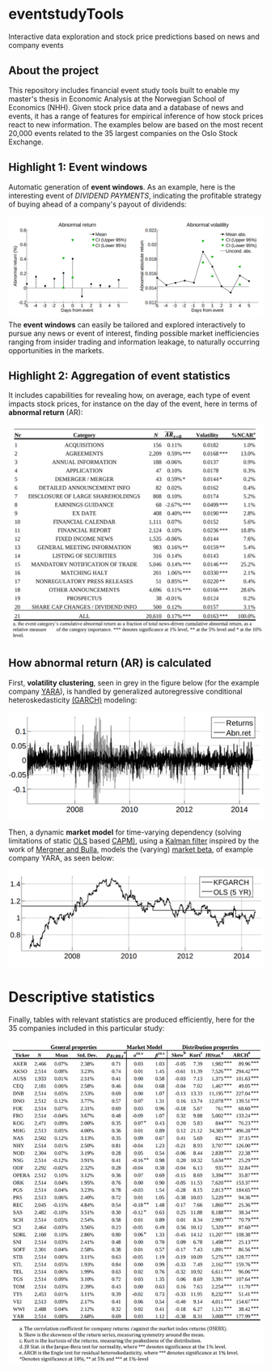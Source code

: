 # eventstudyTools
Interactive data exploration and stock price predictions based on news and company events

## About the project
This repository includes financial event study tools built to enable my master's thesis in Economic Analysis at the Norwegian School of Economics (NHH). Given stock price data and a database of news and events, it has a range of features for empirical inference of how stock prices react to new information. The examples below are based on the most recent 20,000 events related to the 35 largest companies on the Oslo Stock Exchange. 

<!---[First equation](https://latex.codecogs.com/gif.latex?\dpi{400}\alpha&space;+&space;\frac{2\beta}{\gamma})--->

<!---[Second equation](http://latex.codecogs.com/gif.latex?%5Cfrac%7Ba%7D%7Bb%7D)--->

<!---[Third equation](https://latex.codecogs.com/svg.latex?\sum_{i=1}^{n}sqrt(3sin(i)))--->

<!---[Third equation](https://latex.codecogs.com/gif.latex?\dpi{200}\sum_{i=1}^{n}\sqrt(3sin(i)))--->

<!---[alt1](https://wikimedia.org/api/rest_v1/media/math/render/svg/583cca32cbdd337bcc4b07c5748fb2ba2c1184c8)--->

## Highlight 1: Event windows
Automatic generation of **event windows**. As an example, here is the interesting event of *DIVIDEND PAYMENTS*, indicating the profitable strategy of buying ahead of a company's payout of dividends:

![](Screenshots/eventwindow.png)
The **event windows** can easily be tailored and explored interactively to pursue any news or event of interest, finding possible market inefficiencies ranging from insider trading and information leakage, to naturally occurring opportunities in the markets.

<!---[](Screenshots/eventperiod.png)--->

## Highlight 2: Aggregation of event statistics
It includes capabilities for revealing how, on average, each type of event impacts stock prices, for instance on the day of the event, here in terms of **abnormal return** (AR):

![](Screenshots/eventstudy.png)

## How abnormal return (AR) is calculated

First, **volatility clustering**, seen in grey in the figure below (for the example company [YARA](https://www.yara.com/)), is handled by generalized autoregressive conditional heteroskedasticity [(GARCH)](https://en.wikipedia.org/wiki/Autoregressive_conditional_heteroskedasticity) modeling:

![](Screenshots/yaraAR.png)

Then, a dynamic **market model** for time-varying dependency (solving limitations of static [OLS](https://en.wikipedia.org/wiki/Ordinary_least_squares) based [CAPM)](https://en.wikipedia.org/wiki/Capital_asset_pricing_model), using a [Kalman filter](https://en.wikipedia.org/wiki/Kalman_filter) inspired by the work of [Mergner and Bulla](https://www.tandfonline.com/doi/full/10.1080/13518470802173396), models the (varying) [market beta](https://en.wikipedia.org/wiki/Beta_(finance)), of example company YARA, as seen below:

![](Screenshots/yaraKFGARCH.png)

# Descriptive statistics
Finally, tables with relevant statistics are produced efficiently, here for the 35 companies included in this particular study:

![](Screenshots/discrstats.png)







